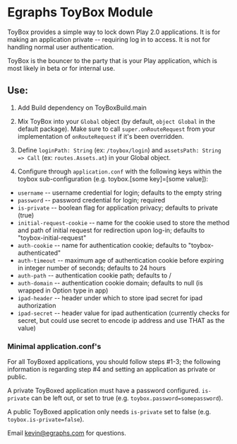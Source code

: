 # Egraphs ToyBox Module

ToyBox provides a simple way to lock down Play 2.0 applications. It is for making an application private -- requiring log in to access. It is not for handling normal user authentication. 

ToyBox is the bouncer to the party that is your Play application, which is most likely in beta or for internal use.

## Use:

1. Add Build dependency on ToyBoxBuild.main

2. Mix ToyBox into your `Global` object (by default, `object Global` in the default package). Make sure to call `super.onRouteRequest` from your implementation of `onRouteRequest` if it's been overridden.

3. Define `loginPath: String` (ex: `/toybox/login`) and `assetsPath: String => Call` (ex: `routes.Assets.at`) in your Global object.

4. Configure through `application.conf` with the following keys within the toybox sub-configuration (e.g. toybox.[some key]=[some value]):
  * `username` -- username credential for login; defaults to the empty string
  * `password` -- password credential for login; required
  * `is-private` -- boolean flag for application privacy; defaults to private (true)
  * `initial-request-cookie` -- name for the cookie used to store the method and path of initial request for redirection upon log-in; defaults to "toybox-initial-request"
  * `auth-cookie` -- name for authentication cookie; defaults to "toybox-authenticated"
  * `auth-timeout` -- maximum age of authentication cookie before expiring in integer number of seconds; defaults to 24 hours
  * `auth-path` -- authentication cookie path; defaults to /
  * `auth-domain` -- authentication cookie domain; defaults to null (is wrapped in Option type in app)
  * `ipad-header` -- header under which to store ipad secret for ipad authorization
  * `ipad-secret` -- header value for ipad authentication (currently checks for secret, but could use secret to encode ip address and use THAT as the value)

### Minimal application.conf's
For all ToyBoxed applications, you should follow steps #1-3; the following information is regarding step #4 and setting an application as private or public. 

A private ToyBoxed application must have a password configured. `is-private` can be left out, or set to true (e.g. `toybox.password=somepassword`).

A public ToyBoxed application only needs `is-private` set to false (e.g. `toybox.is-private=false`).


Email kevin@egraphs.com for questions.
